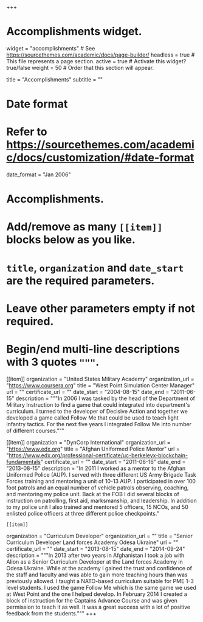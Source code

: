+++
# Accomplishments widget.
widget = "accomplishments"  # See https://sourcethemes.com/academic/docs/page-builder/
headless = true  # This file represents a page section.
active = true  # Activate this widget? true/false
weight = 50  # Order that this section will appear.

title = "Accomplish&shy;ments"
subtitle = ""

# Date format
#   Refer to https://sourcethemes.com/academic/docs/customization/#date-format
date_format = "Jan 2006"

# Accomplishments.
#   Add/remove as many `[[item]]` blocks below as you like.
#   `title`, `organization` and `date_start` are the required parameters.
#   Leave other parameters empty if not required.
#   Begin/end multi-line descriptions with 3 quotes `"""`.

[[item]]
  organization = "United States Military Academy"
  organization_url = "https://www.coursera.org"
  title = "West Point Simulation Center Manager"
  url = ""
  certificate_url = ""
  date_start = "2004-08-15"
  date_end = "2011-06-15"
  description = """In 2006 I was tasked by the head of the Department of Military Instruction to find a game that could integrated into department's curriculum.  I turned to the developer of Decisive Action and together we developed a game called Follow Me that could be used to teach light infantry tactics.  For the next five years I integrated Follow Me into number of different courses."""

[[item]]
  organization = "DynCorp International"
  organization_url = "https://www.edx.org"
  title = "Afghan Uniformed Police Mentor"
  url = "https://www.edx.org/professional-certificate/uc-berkeleyx-blockchain-fundamentals"
  certificate_url = ""
  date_start = "2011-06-16"
  date_end = "2013-08-15"
  description = "In 2011 I worked as a mentor to the Afghan Uniformed Police (AUP).  I served with three different US Army Brigade Task Forces training and mentoring a unit of 10-13 AUP.  I participated in over 100 foot patrols and an equal number of vehicle patrols observing, coaching, and mentoring my police unit.  Back at the FOB I did several blocks of instruction on patrolling, first aid, marksmanship, and leadership.  In addition to my police unit I also trained and mentored 5 officers, 15 NCOs, and 50 enlisted police officers at three different police checkpoints."
  
    [[item]]
  organization = "Curriculum Developer"
  organization_url = ""
  title = "Senior Curriculum Developer Land forces Academy Odesa Ukraine"
  url = ""
  certificate_url = ""
  date_start = "2013-08-15"
  date_end = "2014-09-24"
  description = """In 2013 after two years in Afghanistan I took a job with Alion as a Senior Curriculum Developer at the Land forces Academy in Odesa Ukraine.  While at the academy I gained the trust and confidence of the staff and faculty and was able to gain more teaching hours than was previously allowed.  I taught a NATO-based curriculum suitable for PME 1-3 level students.  I used the game Follow Me which is the same game we used at West Point and the one I helped develop.  In February 2014 I created a block of instruction for the Captains Advance Course and was given permission to teach it as well.  It was a great success with a lot of positive feedback from the students."""
+++
